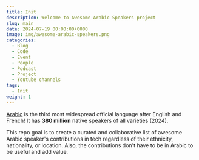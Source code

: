 ```yaml
---
title: Init
description: Welcome to Awesome Arabic Speakers project
slug: main
date: 2024-07-19 00:00:00+0000
image: img/awesome-arabic-speakers.png
categories:
  - Blog
  - Code
  - Event
  - People
  - Podcast
  - Project
  - Youtube channels
tags:
  - Init
weight: 1
---
```


[Arabic](https://en.wikipedia.org/wiki/Arabic) is the third most widespread official language after English and French! It has **380 million** native speakers of all varieties (2024).

This repo goal is to create a curated and collaborative list of awesome Arabic speaker's contributions in tech regardless of their ethnicity, nationality, or location. Also, the contributions don't have to be in Arabic to be useful and add value.
